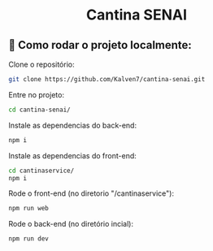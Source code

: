 <h1 align="center" class="line-1 anim-typewriter">Cantina SENAI</h1> 

<h2 id="built_with">📝 Como rodar o projeto localmente:</h2>

Clone o repositório:
```sh
git clone https://github.com/Kalven7/cantina-senai.git
```

Entre no projeto:
```sh
cd cantina-senai/
```

Instale as dependencias do back-end:
```sh
npm i
```

Instale as dependencias do front-end:
```sh
cd cantinaservice/
npm i
```

Rode o front-end (no diretorio "/cantinaservice"):
```sh
npm run web
```

Rode o back-end (no diretório incial):
```sh
npm run dev
```


